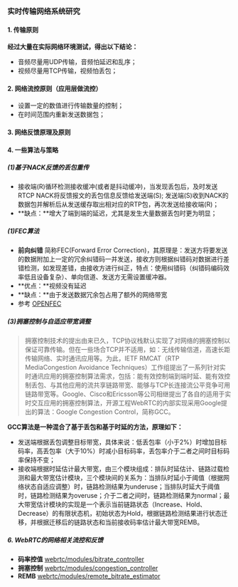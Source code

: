 ### 实时传输网络系统研究

#### 1. 传输原则

**经过大量在实际网络环境测试，得出以下结论：**
   - 音频尽量用UDP传输，音频怕延迟和乱序；
   - 视频尽量用TCP传输，视频怕丢包；

#### 2. 网络流控原则（应用层做流控）
-  设置一定的数值进行传输数量的控制；
-  在时间范围内重新发送数据包；

#### 3. 网络反馈原理及原则

#### 4. 一些算法与策略

##### *(1)基于NACK反馈的丢包重传*
- 接收端(R)循环检测接收缓冲(或者是抖动缓冲)，当发现丢包后，及时发送RTCP NACK将反馈报文的丢包信息反馈给发送端(S); 发送端(S)收到NACK的数据包并解析后从发送缓存取出相对应的RTP包，再次发送给接收端(R)；
- **缺点：**增大了端到端的延迟，尤其是发生大量数据丢包时更为明显；

##### *(1)FEC算法*

 -   **前向纠错**  简称FEC(Forward Error Correction)，其原理是：发送方将要发送的数据附加上一定的冗余纠错码一并发送，接收方则根据纠错码对数据进行差错检测，如发现差错，由接收方进行纠正，特点：使用纠错码（纠错码编码效率低且设备复杂）、单向信道、发送方无需设置缓冲器。
 -   **优点：**视频没有延迟
 -   **缺点：**由于发送数据冗余包占用了额外的网络带宽
 -   参考 [OPENFEC](http://openfec.org)

##### *(3)拥塞控制与自适应带宽调整*

>拥塞控制技术的提出由来已久，TCP协议栈默认实现了对网络的拥塞控制以保证可靠传输。但在一些场合TCP并不适用，如：无线传输信道，高速长距传输网络、实时通讯应用等。为此，IETF RMCAT（RTP MediaCongestion Avoidance Techniques）工作组提出了一系列针对实时通讯应用的拥塞控制算法需求，包括：能有效控制端到端时延、能有效控制丢包、与其他应用的流共享链路带宽、能够与TCP长连接流公平竞争可用链路带宽等。Google、Cisco和Ericsson等公司相继提出了各自的适用于实时交互应用的拥塞控制算法，开源工程WebRTC的内部实现采用Google提出的算法：Google Congestion Control，简称GCC。

**GCC算法是一种混合了基于丢包和基于时延的方法，原理如下：**

- 发送端根据丢包调整目标带宽，具体来说：低丢包率（小于2%）时增加目标码率，高丢包率（大于10%）时减小目标码率，丢包率介于二者之间时目标码率保持不变；
- 接收端根据时延估计最大带宽，由三个模块组成：排队时延估计、链路过载检测和最大带宽估计模块，三个模块间的关系为：当排队时延小于阈值（根据网络状态自适应调整）时，链路检测结果为underuse；当排队时延大于阈值时，链路检测结果为overuse；介于二者之间时，链路检测结果为normal；最大带宽估计模块的实现是一个表示当前链路状态（Increase、Hold、Decrease）的有限状态机，初始状态为Hold，根据链路检测结果进行状态迁移，并根据迁移后的链路状态和当前接收码率估计最大带宽REMB。

##### 6. WebRTC的网络相关流控和反馈

- **码率控值** [webrtc/modules/bitrate_controller]()
- **拥塞控制** [webrtc/modules/congestion_controller]()
- **REMB** [webrtc/modules/remote_bitrate_estimator]()
